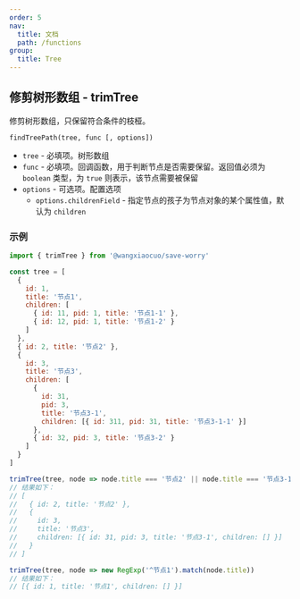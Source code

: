 ```yaml
---
order: 5
nav:
  title: 文档
  path: /functions
group:
  title: Tree
---
```


## 修剪树形数组 - trimTree

修剪树形数组，只保留符合条件的枝桠。

`findTreePath(tree, func [, options])`

- `tree` - 必填项。树形数组
- `func` - 必填项。回调函数，用于判断节点是否需要保留。返回值必须为 `boolean` 类型，为 `true` 则表示，该节点需要被保留
- `options` - 可选项。配置选项
  - `options.childrenField` - 指定节点的孩子为节点对象的某个属性值，默认为 `children`

### 示例

```js
import { trimTree } from '@wangxiaocuo/save-worry'

const tree = [
  {
    id: 1,
    title: '节点1',
    children: [
      { id: 11, pid: 1, title: '节点1-1' },
      { id: 12, pid: 1, title: '节点1-2' }
    ]
  },
  { id: 2, title: '节点2' },
  {
    id: 3,
    title: '节点3',
    children: [
      {
        id: 31,
        pid: 3,
        title: '节点3-1',
        children: [{ id: 311, pid: 31, title: '节点3-1-1' }]
      },
      { id: 32, pid: 3, title: '节点3-2' }
    ]
  }
]

trimTree(tree, node => node.title === '节点2' || node.title === '节点3-1')
// 结果如下：
// [
//   { id: 2, title: '节点2' },
//   {
//     id: 3,
//     title: '节点3',
//     children: [{ id: 31, pid: 3, title: '节点3-1', children: [] }]
//   }
// ]

trimTree(tree, node => new RegExp('^节点1').match(node.title))
// 结果如下：
// [{ id: 1, title: '节点1', children: [] }]
```
